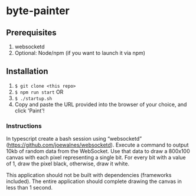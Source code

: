 # byte-painter

## Prerequisites
1. websocketd
2. Optional: Node/npm (if you want to launch it via npm)

## Installation
1. `$ git clone <this repo>`
2. `$ npm run start`
OR 
3. `$ ./startup.sh`
4. Copy and paste the URL provided into the browser of your choice, and click 'Paint'!


### Instructions
In typescript create a bash session using “websocketd” (https://github.com/joewalnes/websocketd). Execute a command to output 10kb of random data from the WebSocket. Use that data to draw a 800x100 canvas with each pixel representing a single bit. For every bit with a value of 1, draw the pixel black, otherwise, draw it white.

This application should not be built with dependencies (frameworks included).
The entire application should complete drawing the canvas in less than 1 second.
